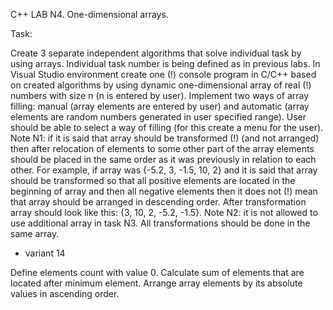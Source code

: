 C++ LAB N4. One-dimensional arrays.

Task:

Create 3 separate independent algorithms that solve individual task by using arrays. Individual task number is being defined as in previous labs.
In Visual Studio environment create one (!) console program in C/C++ based on created algorithms by using dynamic one-dimensional array of real (!) numbers with size n (n is entered by user). Implement two ways of array filling: manual (array elements are entered by user) and automatic (array elements are random numbers generated in user specified range). User should be able to select a way of filling (for this create a menu for the user). Note N1: if it is said that array should be transformed (!) (and not arranged) then after relocation of elements to some other part of the array elements should be placed in the same order as it was previously in relation to each other. For example, if array was   {-5.2,  3,  -1.5,  10,  2} and it is said that array should be transformed so that all positive elements are located in the beginning of array and then all negative elements then it does not (!) mean that array should be arranged in descending order. After transformation array should look like this: {3,  10,  2,  -5.2,  -1.5}. Note N2: it is not allowed to use additional array in task N3. All transformations should be done in the same array.

+ variant 14

Define elements count with value 0.
Calculate sum of elements that are located after minimum element.
Arrange array elements by its absolute values in ascending order.
